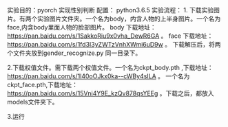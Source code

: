 实验目的：pyorch 实现性别判断
配置：   python3.6.5
实验流程：
1.
  下载实验图片。有两个实验图片文件夹。一个名为body，内含人物的上半身图片。一个名为face,内含body里面人物的脸部图片。
	body 下载地址：https://pan.baidu.com/s/1SakkoRiu9x0vha_DewR6GA  。
	face 下载地址：https://pan.baidu.com/s/1fd3I3yZWTzVnhXWmi6uD9w  。
    下载解压后，将两个文件夹放到gender_recognize.py 同一目录下。
    
2.下载权值文件。需下载两个权值文件。一个名为ckpt_body.pth ,下载地址： https://pan.baidu.com/s/1l40oOJkx0ka--cWBy4sILA  。
   一个名为ckpt_face.pth,下载地址： https://pan.baidu.com/s/15Vni4Y9E_kzQv878qsYEEg  。下载之后，都放入models文件夹下。
   
3.运行
 

	
